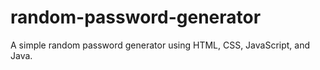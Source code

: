 # random-password-generator
A simple random password generator using HTML, CSS, JavaScript, and Java.
